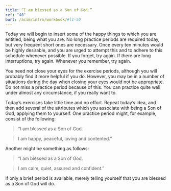 ```yaml
---
title: “I am blessed as a Son of God.”
ref: "40"
burl: /acim/intro/workbook/#l1-50
---
```


Today we will begin to insert some of the happy things to which you are
entitled, being what you are. No long practice periods are required
today, but very frequent short ones are necessary. Once every ten
minutes would be highly desirable, and you are urged to attempt this and
to adhere to this schedule whenever possible. If you forget, try again.
If there are long interruptions, try again. Whenever you remember, try
again.

You need not close your eyes for the exercise periods, although you will
probably find it more helpful if you do. However, you may be in a number
of situations during the day when closing your eyes would not be
appropriate. Do not miss a practice period because of this. You can
practice quite well under almost any circumstance, if you really want
to.

Today’s exercises take little time and no effort. Repeat today’s idea,
and then add several of the attributes which you associate with being a
Son of God, applying them to yourself. One practice period might, for
example, consist of the following:

> “I am blessed as a Son of God.

> I am happy, peaceful, loving and contented.”

Another might be something as follows:

> “I am blessed as a Son of God.

> I am calm, quiet, assured and confident.”

If only a brief period is available, merely telling yourself that you
are blessed as a Son of God will do.

